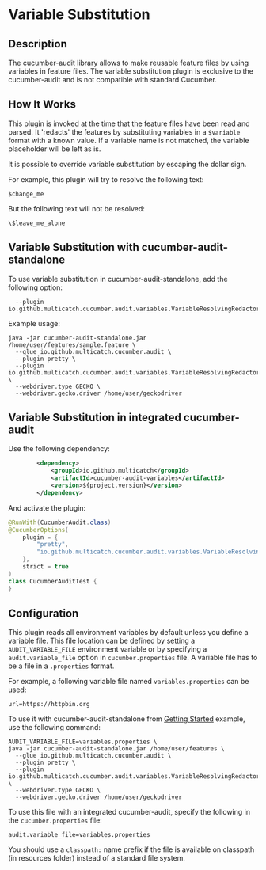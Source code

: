 # Variable Substitution

## Description

The cucumber-audit library allows to make reusable feature files by using variables in feature files.
The variable substitution plugin is exclusive to the cucumber-audit and is not compatible with standard Cucumber.

## How It Works

This plugin is invoked at the time that the feature files have been read and parsed.
It 'redacts' the features by substituting variables in a `$variable` format with a known value.
If a variable name is not matched, the variable placeholder will be left as is.

It is possible to override variable substitution by escaping the dollar sign.

For example, this plugin will try to resolve the following text:

`$change_me`

But the following text will not be resolved:

`\$leave_me_alone`

## Variable Substitution with cucumber-audit-standalone

To use variable substitution in cucumber-audit-standalone, add the following option:

```
  --plugin io.github.multicatch.cucumber.audit.variables.VariableResolvingRedactor
```

Example usage:

```shell script
java -jar cucumber-audit-standalone.jar /home/user/features/sample.feature \
  --glue io.github.multicatch.cucumber.audit \
  --plugin pretty \
  --plugin io.github.multicatch.cucumber.audit.variables.VariableResolvingRedactor \
  --webdriver.type GECKO \
  --webdriver.gecko.driver /home/user/geckodriver
```

## Variable Substitution in integrated cucumber-audit

Use the following dependency:

```xml
        <dependency>
            <groupId>io.github.multicatch</groupId>
            <artifactId>cucumber-audit-variables</artifactId>
            <version>${project.version}</version>
        </dependency>
```

And activate the plugin:

```java
@RunWith(CucumberAudit.class)
@CucumberOptions(
    plugin = {
        "pretty",
        "io.github.multicatch.cucumber.audit.variables.VariableResolvingRedactor"
    },
    strict = true
)
class CucumberAuditTest {
}
```

## Configuration

This plugin reads all environment variables by default unless you define a variable file. 
This file location can be defined by setting a `AUDIT_VARIABLE_FILE` environment variable or by specifying a
`audit.variable_file` option in `cucumber.properties` file. 
A variable file has to be a file in a `.properties` format.

For example, a following variable file named `variables.properties` can be used:

```properties
url=https://httpbin.org
```

To use it with cucumber-audit-standalone from [Getting Started](GettingStarted.md) example, use the following command:

```shell script
AUDIT_VARIABLE_FILE=variables.properties \
java -jar cucumber-audit-standalone.jar /home/user/features \
  --glue io.github.multicatch.cucumber.audit \
  --plugin pretty \
  --plugin io.github.multicatch.cucumber.audit.variables.VariableResolvingRedactor \
  --webdriver.type GECKO \
  --webdriver.gecko.driver /home/user/geckodriver
```

To use this file with an integrated cucumber-audit, specify the following in the `cucumber.properties` file:

```
audit.variable_file=variables.properties
```

You should use a `classpath:` name prefix if the file is available on classpath (in resources folder) 
instead of a standard file system.